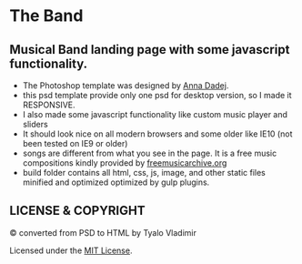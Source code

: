 # The Band 


## Musical Band landing page with some javascript functionality.

   - The Photoshop template was designed 
    by  [Anna Dadej](https://www.behance.net/gallery/31968773/The-Band-Free-PSD-Template-for-music-related-websites).
   - this psd template provide only one psd for desktop version,
    so I made it RESPONSIVE. 
   - I also made some javascript functionality like custom music player and sliders
   - It should look nice on all modern browsers and some older like IE10
     (not been tested on IE9 or older)
   - songs are different from what you see in the page. It is a free music compositions
   kindly provided by [freemusicarchive.org](http://freemusicarchive.org/genre/soundtrack/)
   - build folder contains all html, css, js, image, and other static files
       minified and optimized optimized by gulp plugins.


## LICENSE & COPYRIGHT

© converted from PSD to HTML by Tyalo Vladimir

Licensed under the [MIT License](LICENSE).
